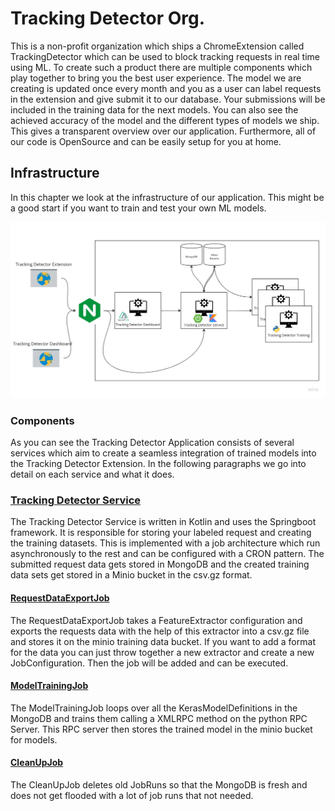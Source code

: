 # Tracking Detector Org.

This is a non-profit organization which ships a ChromeExtension called TrackingDetector which can be used to block tracking requests in real time using ML.
To create such a product there are multiple components which play together to bring you the best user experience.
The model we are creating is updated once every month and you as a user can label requests in the extension and give submit it to 
our database. Your submissions will be included in the training data for the next models. You can also see the achieved accuracy of the model and the different types of models we ship.
This gives a transparent overview over our application. Furthermore, all of our code is OpenSource and can be easily setup for you at home.

## Infrastructure

In this chapter we look at the infrastructure of our application. This might be a good start if you want to train and test your own ML models.

![Tracking Detector Infrastructure](assets/TrackingDetectorInfra.jpg)

### Components

As you can see the Tracking Detector Application consists of several services which
aim to create a seamless integration of trained models into the Tracking Detector Extension.
In the following paragraphs we go into detail on each service and what it does.

### [Tracking Detector Service](https://github.com/Tracking-Detector/tracking-detector-service)
The Tracking Detector Service is written in Kotlin and uses the Springboot framework. It is responsible for 
storing your labeled request and creating the training datasets. This is implemented with a job architecture which run asynchronously to the rest and
can be configured with a CRON pattern. The submitted request data gets stored in MongoDB and the created training data sets get stored in a Minio bucket in the csv.gz format.

#### [RequestDataExportJob](https://github.com/Tracking-Detector/tracking-detector-service/blob/main/src/main/kotlin/com/trackingdetector/trackingdetectorservice/job/RequestDataExportJob.kt)
The RequestDataExportJob takes a FeatureExtractor configuration and exports the requests data with the help of this extractor into a csv.gz file and stores it on the minio training data bucket. If you want to add a format for the data you can just throw together a new extractor and create a new JobConfiguration. Then the job will be added and can be executed.

#### [ModelTrainingJob](https://github.com/Tracking-Detector/tracking-detector-service/blob/main/src/main/kotlin/com/trackingdetector/trackingdetectorservice/job/ModelTrainingJob.kt)
The ModelTrainingJob loops over all the KerasModelDefinitions in the MongoDB and trains them calling a XMLRPC method on the python RPC Server. This RPC server then stores the trained model in the minio bucket for models.

#### [CleanUpJob](https://github.com/Tracking-Detector/tracking-detector-service/blob/main/src/main/kotlin/com/trackingdetector/trackingdetectorservice/job/CleanUpJob.kt)
The CleanUpJob deletes old JobRuns so that the MongoDB is fresh and does not get flooded with a lot of job runs that not needed.

